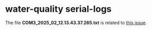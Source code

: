 # water-quality serial-logs

The file __COM3_2025_02_12.13.43.37.265.txt__ is related to [this issue](https://github.com/psword/water-quality/issues/1).
